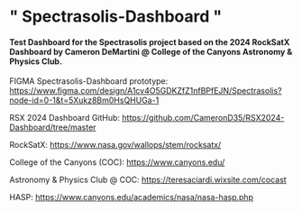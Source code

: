 #  " Spectrasolis-Dashboard "

#### Test Dashboard for the Spectrasolis project based on the 2024 RockSatX Dashboard by Cameron DeMartini @ College of the Canyons Astronomy & Physics Club.  

FIGMA Spectrasolis-Dashboard prototype: https://www.figma.com/design/A1cv4O5GDKZfZ1nfBPfEJN/Spectrasolis?node-id=0-1&t=5Xukz8Bm0HsQHUGa-1

RSX 2024 Dashboard GitHub: https://github.com/CameronD35/RSX2024-Dashboard/tree/master

RockSatX: https://www.nasa.gov/wallops/stem/rocksatx/

College of the Canyons (COC): https://www.canyons.edu/

Astronomy & Physics Club @ COC: https://teresaciardi.wixsite.com/cocast

HASP: https://www.canyons.edu/academics/nasa/nasa-hasp.php

